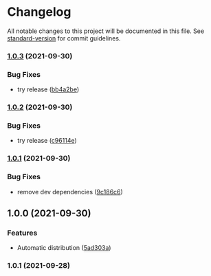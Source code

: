 # Changelog

All notable changes to this project will be documented in this file. See [standard-version](https://github.com/conventional-changelog/standard-version) for commit guidelines.

### [1.0.3](https://www.github.com/navikt/fhir-questionnaires/compare/NAV-06-03-04-v1.0.2...NAV-06-03-04-v1.0.3) (2021-09-30)


### Bug Fixes

* try release ([bb4a2be](https://www.github.com/navikt/fhir-questionnaires/commit/bb4a2be99b496221182d24908e6f934424f5a672))

### [1.0.2](https://www.github.com/navikt/fhir-questionnaires/compare/NAV-06-03-04-v1.0.1...NAV-06-03-04-v1.0.2) (2021-09-30)


### Bug Fixes

* try release ([c96114e](https://www.github.com/navikt/fhir-questionnaires/commit/c96114e98fabf92d86cce4236dfa2aaf858d2316))

### [1.0.1](https://www.github.com/navikt/fhir-questionnaires/compare/NAV-06-03-04-v1.0.0...NAV-06-03-04-v1.0.1) (2021-09-30)


### Bug Fixes

* remove dev dependencies ([9c186c6](https://www.github.com/navikt/fhir-questionnaires/commit/9c186c62e1526a863456b9714efe6d3a204b6335))

## 1.0.0 (2021-09-30)


### Features

* Automatic distribution ([5ad303a](https://www.github.com/navikt/fhir-questionnaires/commit/5ad303af0dfa2cf0c1a47327b097c33a420e7b7c))

### 1.0.1 (2021-09-28)
